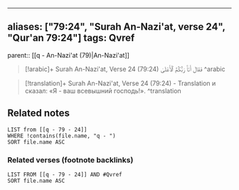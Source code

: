 
---
aliases: ["79:24", "Surah An-Nazi'at, verse 24", "Qur'an 79:24"]
tags: Qvref
---

parent:: [[q - An-Nazi'at (79)|An-Nazi'at]]

> [!arabic]+ Surah An-Nazi'at, Verse 24 (79:24)
> <span class="quran-arabic">فَقَالَ أَنَا۠ رَبُّكُمُ ٱلْأَعْلَىٰ</span>
^arabic

> [!translation]+ Surah An-Nazi'at, Verse 24 (79:24) - Translation
> и сказал: «Я - ваш всевышний господь!».
^translation



## Related notes
```dataview
LIST from [[q - 79 - 24]]
WHERE !contains(file.name, "q - ")
SORT file.name ASC
```

### Related verses (footnote backlinks)
```dataview
LIST FROM [[q - 79 - 24]] AND #Qvref
SORT file.name ASC
```

